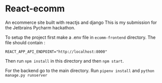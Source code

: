 # React-ecomm
An ecommerce site built with reactjs and django
This is my submission for the Jetbrains Pycharm hackathon.

To setup the project first make a .env file in `ecomm-frontend` directory. The file should contain :
```
REACT_APP_API_ENDPOINT="http://localhost:8000"
```
Then run `npm install` in this directory and then `npm start`.

For the backend go to the main directory. Run `pipenv install` and `python manage.py runserver`
